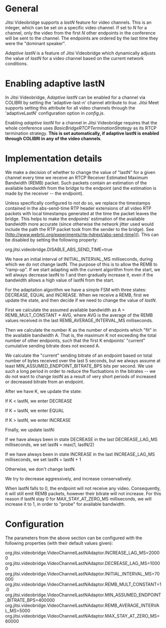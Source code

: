 # General
Jitsi Videobridge supports a *lastN* feature for video channels. This is an
integer, which can be set on a specific video channel. If set to *N* for a
channel, only the video from the first *N* other endpoints in the conference
will be sent to the channel. The endpoints are ordered by the last time they 
were the "dominant speaker".

*Adaptive lastN* is a feature of Jitsi Videobridge which dynamically adjusts
the value of *lastN* for a video channel based on the current network
conditions.

# Enabling adaptive lastN
In Jitsi Videobridge, *Adaptive lastN* can be enabled for a channel via COLIBRI
by setting the 'adaptive-last-n' channel attribute to *true*. Jitsi Meet supports
setting this attribute for all video channels through the 'adaptiveLastN'
configuration option in *config.js*.

Enabling *adaptive lastN* for a channel in Jitsi Videobridge requires that
the whole conference uses *BasicBridgeRTCPTerminationStrategy* as its RTCP
termination strategy. **This is set automatically, if adaptive lastN is enabled
through COLIBRI in any of the video channels**.

# Implementation details
We make a decision of whether to change the value of "lastN" for a given channel 
every time we receive an RTCP Receiver Estimated Maximum Bandwidth (REMB) packet.
Such packets contain an estimation of the available bandwidth from the
bridge to the endpoint (and the estimation is made by the receiver -- the endpoint).

Unless specifically configured to not do so, we replace the
timestamps contained in the abs-send-time RTP header extensions of all video RTP
packets with local timestamps generated at the time the packet leaves the bridge.
This helps to make the endpoints' <!--'--> estimation of the available bandwidth more
accurate (since otherwise the network jitter used would include the path the
RTP packet took from the sender to the bridge). See
[http://www.webrtc.org/experiments/rtp-hdrext/abs-send-time](). This can be
disabled by setting the following property:

org.jitsi.videobridge.DISABLE\_ABS\_SEND\_TIME=true

We have an initial interval of INITIAL\_INTERVAL\_MS milliseconds, during which we do not
change lastN. The purpose of this is to allow the REMB to "ramp-up". If we start adapting
with the current algorithm from the start, we will always decrease lastN to 1
and then gradually increase it, even if the bandwidth allows a high value of lastN from
the start.

For the adaptation algorithm we have a simple FSM with three states: DECREASE, EQUAL and
INCREASE. When we receive a REMB, first we update the state, and then decide if we need
to change the value of *lastN*.

First we calculate the assumed available bandwidth as A = REMB\_MULT\_CONSTANT * AVG,
where AVG is the average of the REMB values received in the last
REMB\_AVERAGE\_INTERVAL\_MS milliseconds.

Then we calculate the number K as the number of endpoints which "fit" in the
available bandwidth A. That is, the maximum K not exceeding the total number of
other endpoints, such that the first K endpoints' <!-- '--> "current"
cumulative sending bitrate does not exceed A.

We calculate the "current" sending bitrate of an endpoint based on total number of
bytes received over the last 5 seconds, but we always assume at least
MIN\_ASSUMED\_ENDPOINT\_BITRATE\_BPS bits per second. We use such a long period
in order to reduce the fluctuations in the bitrates -- we do not want to change
*lastN* as a result of very short periods of increased or decreased bitrate
from an endpoint.



After we have K, we update the state:

If K < lastN, we enter DECREASE

If K = lastN, we enter EQUAL

If K > lastN, we enter INCREASE


Finally, we update lastN:

If we have always been in state DECREASE in the last DECREASE\_LAG\_MS milliseconds, we set
lastN = max(1, lastN/2)

If we have always been in state INCREASE in the last INCREASE\_LAG\_MS milliseconds, we set
lastN = lastN + 1

Otherwise, we don't <!--'--> change lastN.

We try to decrease aggressively, and increase conservatively.


When lastN falls to 0, the endpoint will not receive any video. Consequently, it will still emit
REMB packets, however their bitrate will not increase. For this reason if lastN stay 0 for
MAX\_STAY\_AT\_ZERO\_MS milliseconds, we will increase it to 1, in order to "probe" for available
bandwidth.


# Configuration
The parameters from the above section can be configured with the following
properties (with their default values given):

org.jitsi.videobridge.VideoChannelLastNAdaptor.INCREASE\_LAG\_MS=20000
org.jitsi.videobridge.VideoChannelLastNAdaptor.DECREASE\_LAG\_MS=10000
org.jitsi.videobridge.VideoChannelLastNAdaptor.INITIAL\_INTERVAL\_MS=70000
org.jitsi.videobridge.VideoChannelLastNAdaptor.REMB\_MULT\_CONSTANT=1.0
org.jitsi.videobridge.VideoChannelLastNAdaptor.MIN\_ASSUMED\_ENDPOINT\_BITRATE\_BPS=400000
org.jitsi.videobridge.VideoChannelLastNAdaptor.REMB\_AVERAGE\_INTERVAL\_MS=5000
org.jitsi.videobridge.VideoChannelLastNAdaptor.MAX\_STAY\_AT\_ZERO\_MS=60000
